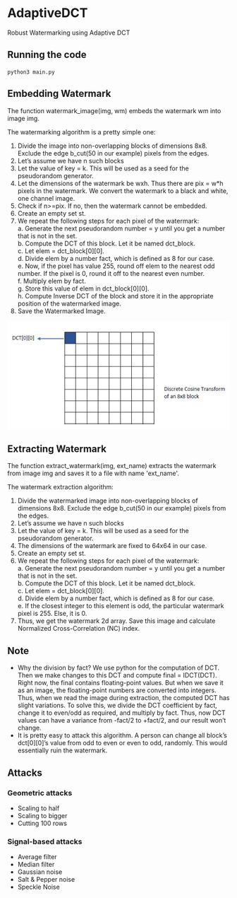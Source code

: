 # AdaptiveDCT
Robust Watermarking using Adaptive DCT

## Running the code
```
python3 main.py
```

## Embedding Watermark
The function watermark_image(img, wm) embeds the watermark wm into image img.

The watermarking algorithm is a pretty simple one:
1. Divide the image into non-overlapping blocks of dimensions 8x8. Exclude the edge b_cut(50 in our example) pixels from the edges.
2. Let’s assume we have n such blocks
3. Let the value of key = k. This will be used as a seed for the pseudorandom generator.
4. Let the dimensions of the watermark be wxh. Thus there are pix = w*h pixels in the watermark. We convert the watermark to a black and white, one channel image.
5. Check if n>=pix. If no, then the watermark cannot be embedded.
6. Create an empty set st.
7. We repeat the following steps for each pixel of the watermark:\
      a. Generate the next pseudorandom number = y until you get a number that is not in the set.\
      b. Compute the DCT of this block. Let it be named dct_block.\
      c. Let elem = dct_block[0][0].\
      d. Divide elem by a number fact, which is defined as 8 for our case.\
      e. Now, if the pixel has value 255, round off elem to the nearest odd number. If the pixel is 0, round it off to the nearest even number.\
      f. Multiply elem by fact.\
      g. Store this value of elem in dct_block[0][0].\
      h. Compute Inverse DCT of the block and store it in the appropriate position of the watermarked image.
8. Save the Watermarked Image.

![DCT block](https://github.com/arooshiverma/Image-Watermarking-using-DCT/blob/main/imgs/img1.JPG?raw=true)

## Extracting Watermark
The function extract_watermark(img, ext_name) extracts the watermark from image img and saves it to a file with name 'ext_name'.

The watermark extraction algorithm:
1. Divide the watermarked image into non-overlapping blocks of dimensions
8x8. Exclude the edge b_cut(50 in our example) pixels from the edges.
2. Let’s assume we have n such blocks
3. Let the value of key = k. This will be used as a seed for the pseudorandom generator.
4. The dimensions of the watermark are fixed to 64x64 in our case.
5. Create an empty set st.
6. We repeat the following steps for each pixel of the watermark:\
    a. Generate the next pseudorandom number = y until you get a number that is not in the set.\
    b. Compute the DCT of this block. Let it be named dct_block.\
    c. Let elem = dct_block[0][0].\
    d. Divide elem by a number fact, which is defined as 8 for our case.\
    e. If the closest integer to this element is odd, the particular watermark pixel is 255. Else, it is 0.
7. Thus, we get the watermark 2d array. Save this image and calculate Normalized Cross-Correlation (NC) index.


## Note
* Why the division by fact? We use python for the computation of DCT. Then we make changes to this DCT and compute final = IDCT(DCT). Right now, the final contains floating-point values. But when we save it as an image, the floating-point numbers are converted into integers. Thus, when we read the image during extraction, the computed DCT has slight variations. To solve this, we divide the DCT coefficient by fact, change it to even/odd as required, and multiply by fact. Thus, now DCT values can have a variance from -fact/2 to +fact/2, and our result won’t change.
* It is pretty easy to attack this algorithm. A person can change all block’s dct[0][0]’s value from odd to even or even to odd, randomly. This would essentially ruin the watermark.


## Attacks
### Geometric attacks
* Scaling to half
* Scaling to bigger
* Cutting 100 rows
### Signal-based attacks
* Average filter
* Median filter
* Gaussian noise 
* Salt & Pepper noise
* Speckle Noise

